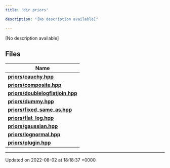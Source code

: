 ```yaml
---
title: 'dir priors'

description: "[No description available]"

---
```







[No description available]

## Files

| Name           |
| -------------- |
| **[priors/cauchy.hpp](/documentation/code/colliderbit_development/files/cauchy_8hpp/#file-cauchy.hpp)**  |
| **[priors/composite.hpp](/documentation/code/colliderbit_development/files/composite_8hpp/#file-composite.hpp)**  |
| **[priors/doublelogflatjoin.hpp](/documentation/code/colliderbit_development/files/doublelogflatjoin_8hpp/#file-doublelogflatjoin.hpp)**  |
| **[priors/dummy.hpp](/documentation/code/colliderbit_development/files/dummy_8hpp/#file-dummy.hpp)**  |
| **[priors/fixed_same_as.hpp](/documentation/code/colliderbit_development/files/fixed__same__as_8hpp/#file-fixed-same-as.hpp)**  |
| **[priors/flat_log.hpp](/documentation/code/colliderbit_development/files/flat__log_8hpp/#file-flat-log.hpp)**  |
| **[priors/gaussian.hpp](/documentation/code/colliderbit_development/files/gaussian_8hpp/#file-gaussian.hpp)**  |
| **[priors/lognormal.hpp](/documentation/code/colliderbit_development/files/lognormal_8hpp/#file-lognormal.hpp)**  |
| **[priors/plugin.hpp](/documentation/code/colliderbit_development/files/plugin_8hpp/#file-plugin.hpp)**  |






-------------------------------

Updated on 2022-08-02 at 18:18:37 +0000
